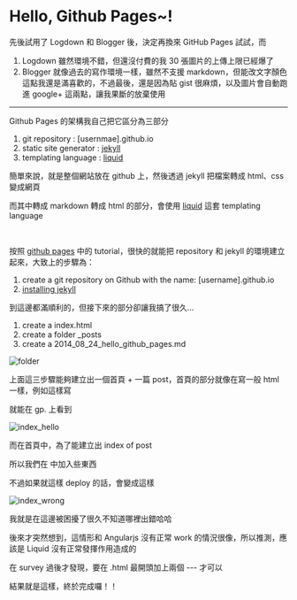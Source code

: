  
# Hello, Github Pages~!

先後試用了 Logdown 和 Blogger 後，決定再換來 GitHub Pages 試試，而

1. Logdown 雖然環境不錯，但還沒付費的我 30 張圖片的上傳上限已經爆了
1. Blogger 就像過去的寫作環境一樣，雖然不支援 markdown，但能改文字顏色這點我還是滿喜歡的，不過最後，還是因為貼 gist 很麻煩，以及圖片會自動跑進 google+ 這兩點，讓我果斷的放棄使用

---

Github Pages 的架構我自己把它區分為三部分

1. git repository			: [usernmae].github.io
1. static site generator 	: [jekyll][]
1. templating language		: [liquid][]

簡單來說，就是整個網站放在 github 上，然後透過 jekyll 把檔案轉成 html、css 變成網頁

而其中轉成 markdown 轉成 html 的部分，會使用 [liquid][] 這套 templating language

<br>

按照 [github pages][] 中的 tutorial，很快的就能把 repository 和 jekyll 的環境建立起來，大致上的步驟為：

1. create a git repository on Github with the name: [username].github.io
1. [installing jekyll][]

到這邊都滿順利的，但接下來的部分卻讓我搞了很久...

1. create a index.html
2. create a folder _posts
3. create a 2014_08_24_hello_github_pages.md

![folder]({{site.url}}/img/2014-08-24/folder.png)

上面這三步驟能夠建立出一個首頁 + 一篇 post，首頁的部分就像在寫一般 html 一樣，例如這樣寫

<script src="https://gist.github.com/hiiamyes/ccd5b41ddde5b7be8b91.js?file=index_hello.html"></script>

就能在 gp. 上看到

![index_hello]({{site.url}}/img/2014-08-24/1.png)

而在首頁中，為了能建立出 index of post 

所以我們在 <body> 中加入些東西

<script src="https://gist.github.com/hiiamyes/ccd5b41ddde5b7be8b91.js?file=index_wrong.html"></script>

不過如果就這樣 deploy 的話，會變成這樣

![index_wrong]({{site.url}}/img/2014-08-24/2.png)

我就是在這邊被困擾了很久不知道哪裡出錯哈哈

後來才突然想到，這情形和 Angularjs 沒有正常 work 的情況很像，所以推測，應該是 Liquid 沒有正常發揮作用造成的

在 survey 過後才發現，要在 .html 最開頭加上兩個 --- 才可以

<script src="https://gist.github.com/hiiamyes/ccd5b41ddde5b7be8b91.js?file=index.html"></script>

結果就是這樣，終於完成囉！！





[github pages]: https://pages.github.com/
[jekyll]: http://jekyllrb.com/
[installing jekyll]: https://help.github.com/articles/using-jekyll-with-pages
[liquid]: http://docs.shopify.com/themes/liquid-documentation/basics
[creating pages]: https://help.github.com/articles/creating-pages-with-the-automatic-generator"




